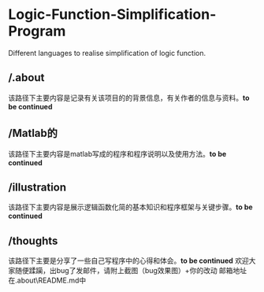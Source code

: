 # Logic-Function-Simplification-Program
Different languages to realise simplification of logic function.
## /.about
该路径下主要内容是记录有关该项目的的背景信息，有关作者的信息与资料。**to be continued**
## /Matlab的
该路径下主要内容是matlab写成的程序和程序说明以及使用方法。**to be continued**
## /illustration
该路径下主要内容是展示逻辑函数化简的基本知识和程序框架与关键步骤。**to be continued**
## /thoughts
该路径下主要是分享了一些自己写程序中的心得和体会。**to be continued**
欢迎大家随便蹂躏，出bug了发邮件，请附上截图（bug效果图）+你的改动
邮箱地址在\.about\README.md中
